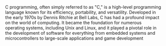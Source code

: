 C programming, often simply referred to as "C," is a high-level programming language known for its efficiency, portability, and versatility. Developed in the early 1970s by Dennis Ritchie at Bell Labs, C has had a profound impact on the world of computing. It became the foundation for numerous operating systems, including Unix and Linux, and it played a pivotal role in the development of software for everything from embedded systems and microcontrollers to large-scale applications and game development
